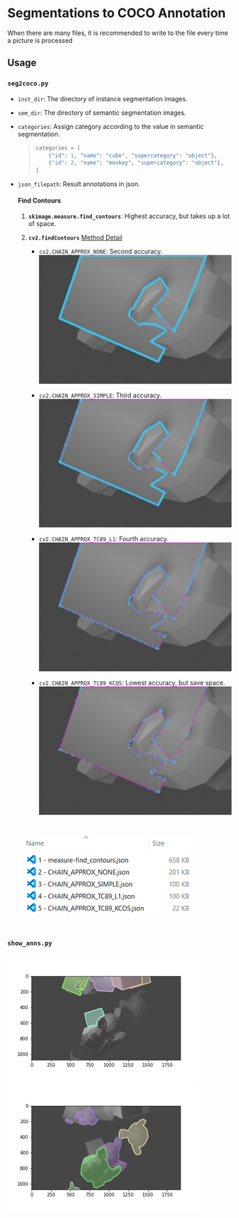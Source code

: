 # Segmentations to COCO Annotation
When there are many files, it is recommended to write to the file every time a picture is processed

## Usage
### `seg2coco.py`
- `inst_dir`: The directory of instance segmentation images.  

- `sem_dir`: The directory of semantic segmentation images.

- `categories`: Assign category according to the value in semantic segmentation.
    > ```python 
    > categories = [
    >     {"id": 1, "name": "cube", "supercategory": "object"},
    >     {"id": 2, "name": "monkey", "supercategory": "object"},
    > ]  
    > ```

- `json_filepath`: Result annotations in json.

    #### Find Contours

    1. **`skimage.measure.find_contours`**: Highest accuracy, but takes up a lot of space. 


    2. **`cv2.findContours`**
    [Method Detail](https://vovkos.github.io/doxyrest-showcase/opencv/sphinx_rtd_theme/enum_cv_ContourApproximationModes.html#doxid-d3-dc0-group-imgproc-shape-1gga4303f45752694956374734a03c54d5ffaf7d9a3582d021d5dadcb0e37201a62f8)

        - `cv2.CHAIN_APPROX_NONE`: Second accuracy. 
        ![](docs/images/2-CHAIN_APPROX_NONE.jpg) 
        
        - `cv2.CHAIN_APPROX_SIMPLE`: Third accuracy. 
        ![](docs/images/3-CHAIN_APPROX_SIMPLE.jpg) 
        
        - `cv2.CHAIN_APPROX_TC89_L1`: Fourth accuracy. 
        ![](docs/images/4-CHAIN_APPROX_TC89_L1.jpg) 
        
        - `cv2.CHAIN_APPROX_TC89_KCOS`: Lowest accuracy, but save space. 
        ![](docs/images/5-CHAIN_APPROX_TC89_KCOS.jpg) 
        
    <br /> 
    
    ![Compare](docs/images/find_contours.png)

    
    <br />

### `show_anns.py`
![Cube](docs/images/cube.jpg)
![Monkey](docs/images/monkey.jpg)
